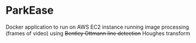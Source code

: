 # ParkEase

Docker application to run on AWS EC2 instance running image processing (frames of video) using ~~Bentley Ottmann line detection~~ Houghes transform
